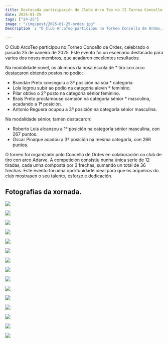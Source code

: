 ```yaml
---
title: Destacada participación do Clube Arco Teo no II Torneo Concello de Guitiriz
date: 2025-01-25
tags: ["24-25"]
image : "/img/post/2025-01-25-ordes.jpg"  
Description  : "O Club ArcoTeo participou no Torneo Concello de Ordes, logrando uns resultados destacados con varios postos no podio nas categorías novel e sénior. "

---
```


O Club ArcoTeo participou no Torneo Concello de Ordes, celebrado o pasado 25 de xaneiro de 2025. Este evento foi un escenario destacado para varios dos nosos membros, que acadaron excelentes resultados.


Na modalidade novel, os alumnos da nosa escola de * tiro con arco destacaron obtendo postos no podio:
  
* Brandán Preto conseguiu a 3ª posición na súa * categoría.
* Lola logrou subir ao podio na categoría alevín * feminino.
* Pilar obtivo o 2º posto na categoría sénior feminino.
* Brais Preto proclamouse campión na categoría sénior * masculina, acadando a 1ª posición.
* Antonio Reguera ocupou a 3ª posición na categoría sénior masculina.


Na modalidade sénior, tamén destacaron:

* Roberto Lois alcanzou a 1ª posición na categoría sénior masculina, con 267 puntos.
* Óscar Pinaque acadou a 3ª posición na mesma categoría, con 266 puntos.


O torneo foi organizado polo Concello de Ordes en colaboración co club de tiro con arco Adarve. A competición consistiu nunha única serie de 12 tiradas, cada unha composta por 3 frechas, sumando un total de 36 frechas. Este evento foi unha oportunidade ideal para que os arqueiros do club mostrasen o seu talento, esforzo e dedicación.




 
## Fotografías da xornada.

![](../2025-01-25-ordes/01.jpg)


![](../2025-01-25-ordes/02.jpg)


![](../2025-01-25-ordes/03.jpg)


![](../2025-01-25-ordes/04.jpg)

![](../2025-01-25-ordes/05.jpg)


![](../2025-01-25-ordes/06.jpg)


![](../2025-01-25-ordes/07.jpg)

![](../2025-01-25-ordes/08.jpg)

![](../2025-01-25-ordes/09.jpg)

![](../2025-01-25-ordes/10.jpg)

![](../2025-01-25-ordes/11.jpg)

![](../2025-01-25-ordes/12.jpg)

![](../2025-01-25-ordes/13.jpg)

![](../2025-01-25-ordes/14.jpg)

![](../2025-01-25-ordes/15.jpg)

